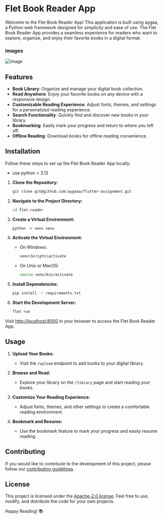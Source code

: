 # Flet Book Reader App

Welcome to the Flet Book Reader App! This application is built using aygaa, a Python web framework designed for simplicity and ease of use. The Flet Book Reader App provides a seamless experience for readers who want to explore, organize, and enjoy their favorite books in a digital format.



### images
![image](https://github.com/phanstudio/flet-reader/assets/85735876/5feb5007-9c4d-4e18-8cb4-2e680f8573a7)

## Features

- **Book Library**: Organize and manage your digital book collection.
- **Read Anywhere**: Enjoy your favorite books on any device with a responsive design.
- **Customizable Reading Experience**: Adjust fonts, themes, and settings for a personalized reading experience.
- **Search Functionality**: Quickly find and discover new books in your library.
- **Bookmarking**: Easily mark your progress and return to where you left off.
- **Offline Reading**: Download books for offline reading convenience.

## Installation

Follow these steps to set up the Flet Book Reader App locally:

- use python < 3.12 

1. **Clone the Repository:**
   ```bash
   git clone git@github.com:aygaaa/flutter-assignment.git
   ```

2. **Navigate to the Project Directory:**
   ```bash
   cd flet-reader
   ```

3. **Create a Virtual Environment:**
   ```bash
   python -m venv venv
   ```

4. **Activate the Virtual Environment:**
   - On Windows:
     ```bash
     venv\Scripts\activate
     ```
   - On Unix or MacOS:
     ```bash
     source venv/bin/activate
     ```

5. **Install Dependencies:**
   ```bash
   pip install -r requirements.txt
   ```

7. **Start the Development Server:**
   ```bash
   flet run 
   ```

Visit [http://localhost:8000](http://localhost:8000) in your browser to access the Flet Book Reader App.

## Usage

1. **Upload Your Books:**
   - Visit the `/upload` endpoint to add books to your digital library.

2. **Browse and Read:**
   - Explore your library on the `/library` page and start reading your books.

3. **Customize Your Reading Experience:**
   - Adjust fonts, themes, and other settings to create a comfortable reading environment.

4. **Bookmark and Resume:**
   - Use the bookmark feature to mark your progress and easily resume reading.

## Contributing

If you would like to contribute to the development of this project, please follow our [contribution guidelines](CONTRIBUTING.md).

## License

This project is licensed under the [Apache-2.0 license](LICENSE). Feel free to use, modify, and distribute the code for your own projects.

Happy Reading! 📚
